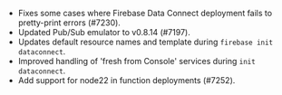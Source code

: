 - Fixes some cases where Firebase Data Connect deployment fails to pretty-print errors (#7230).
- Updated Pub/Sub emulator to v0.8.14 (#7197).
- Updates default resource names and template during `firebase init dataconnect`.
- Improved handling of 'fresh from Console' services during `init dataconnect`.
- Add support for node22 in function deployments (#7252).
